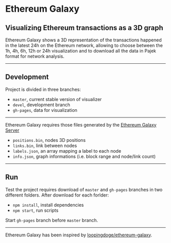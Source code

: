 # Ethereum Galaxy

## Visualizing Ethereum transactions as a 3D graph

Ethereum Galaxy shows a 3D representation of the transactions happened in the latest 24h on the Ethereum network, allowing to choose between the 1h, 4h, 6h, 12h or 24h visualization and to download all the data in Pajek format for network analysis.

---

## Development

Project is divided in three branches:

*   `master`, current stable version of visualizer
*   `devel`, development branch
*   `gh-pages`, data for visualization

---

Ethereum Galaxy requires those files generated by the [Ethereum Galaxy Server](https://github.com/Ross94/ethereum-galaxy-server)

*   `positions.bin`, nodes 3D positions
*   `links.bin`, link between nodes
*   `labels.json`, an array mapping a label to each node
*   `info.json`, graph informations (i.e. block range and node/link count)

---

## Run

Test the project requires download of `master` and `gh-pages` branches in two different folders.
After download for each forlder:

*   `npm install`, install dependencies
*   `npm start`, run scripts

Start `gh-pages` branch before `master` branch.

---

Ethereum Galaxy has been inspired by [loopingdoge/ethereum-galaxy](https://github.com/loopingdoge/ethereum-galaxy).
